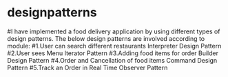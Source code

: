 # designpatterns
#I have implemented  a food delivery application by using different types of design patterns. The below design patterns are involved according to module:
#1.User can search different restaurants Interpreter Design Pattern
#2.User sees Menu Iterator Pattern
#3.Adding food items for order Builder Design Pattern
#4.Order and Cancellation of food items Command Design Pattern
#5.Track an Order in Real Time Observer Pattern
